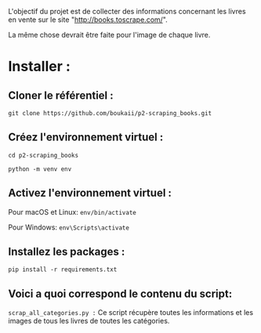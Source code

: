 L'objectif du projet est de collecter des informations concernant les livres en vente sur le site  "http://books.toscrape.com/". 



La même chose devrait être faite pour l'image de chaque livre.



# Installer :


## Cloner le référentiel :

`git clone https://github.com/boukaii/p2-scraping_books.git`


## Créez l'environnement virtuel :

`cd p2-scraping_books`

`python -m venv env`


## Activez l'environnement virtuel :

Pour macOS et Linux:  `env/bin/activate`

Pour Windows:  `env\Scripts\activate`


## Installez les packages :

`pip install -r requirements.txt`




## Voici a quoi correspond le contenu du script:



`scrap_all_categories.py :` 
  Ce script récupère toutes les informations et les images de tous les livres de toutes les catégories.


